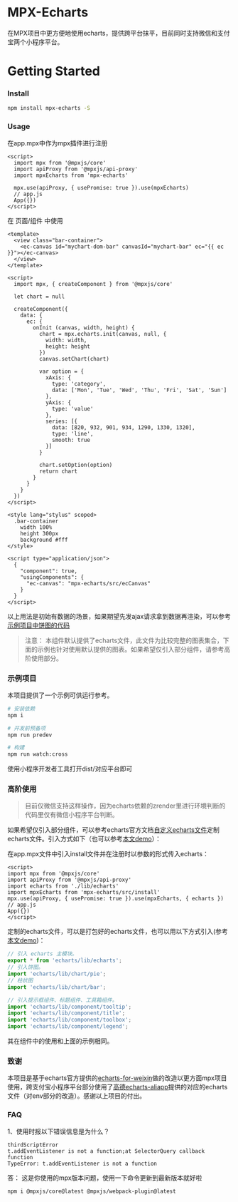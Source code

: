 # MPX-Echarts
在MPX项目中更方便地使用echarts，提供跨平台抹平，目前同时支持微信和支付宝两个小程序平台。

# Getting Started

### Install
```bash
npm install mpx-echarts -S
```

### Usage

在app.mpx中作为mpx插件进行注册

```vue
<script>
  import mpx from '@mpxjs/core'
  import apiProxy from '@mpxjs/api-proxy'
  import mpxEcharts from 'mpx-echarts'

  mpx.use(apiProxy, { usePromise: true }).use(mpxEcharts)
  // app.js
  App({})
</script>
```

在 页面/组件 中使用
```vue
<template>
  <view class="bar-container">
    <ec-canvas id="mychart-dom-bar" canvasId="mychart-bar" ec="{{ ec }}"></ec-canvas>
  </view>
</template>

<script>
  import mpx, { createComponent } from '@mpxjs/core'

  let chart = null

  createComponent({
    data: {
      ec: {
        onInit (canvas, width, height) {
          chart = mpx.echarts.init(canvas, null, {
            width: width,
            height: height
          })
          canvas.setChart(chart)

          var option = {
            xAxis: {
              type: 'category',
              data: ['Mon', 'Tue', 'Wed', 'Thu', 'Fri', 'Sat', 'Sun']
            },
            yAxis: {
              type: 'value'
            },
            series: [{
              data: [820, 932, 901, 934, 1290, 1330, 1320],
              type: 'line',
              smooth: true
            }]
          }

          chart.setOption(option)
          return chart
        }
      }
    }
  })
</script>

<style lang="stylus" scoped>
  .bar-container
    width 100%
    height 300px
    background #fff
</style>

<script type="application/json">
  {
    "component": true,
    "usingComponents": {
      "ec-canvas": "mpx-echarts/src/ecCanvas"
    }
  }
</script>
```

以上用法是初始有数据的场景，如果期望先发ajax请求拿到数据再渲染，可以参考[示例项目中饼图的代码](https://github.com/echaoo/mpx-echarts/blob/master/example/demo/pieChart.mpx)

> 注意： 本组件默认提供了echarts文件，此文件为比较完整的图表集合，下面的示例也针对使用默认提供的图表。如果希望仅引入部分组件，请参考高阶使用部分。

### 示例项目

本项目提供了一个示例可供运行参考。

```bash
# 安装依赖
npm i

# 开发前预备项
npm run predev

# 构建
npm run watch:cross
```

使用小程序开发者工具打开dist/对应平台即可

### 高阶使用

> 目前仅微信支持这样操作，因为echarts依赖的zrender里进行环境判断的代码里仅有微信小程序平台判断。

如果希望仅引入部分组件，可以参考echarts官方文档[自定义echarts文件](https://echarts.baidu.com/tutorial.html#%E8%87%AA%E5%AE%9A%E4%B9%89%E6%9E%84%E5%BB%BA%20ECharts)定制echarts文件。引入方式如下（也可以参考[本文demo](https://github.com/echaoo/mpx-echarts/tree/master/example)）：

在app.mpx文件中引入install文件并在注册时以参数的形式传入echarts：
```vue
<script>
import mpx from '@mpxjs/core'
import apiProxy from '@mpxjs/api-proxy'
import echarts from './lib/echarts'
import mpxEcharts from 'mpx-echarts/src/install'
mpx.use(apiProxy, { usePromise: true }).use(mpxEcharts, { echarts })
// app.js
App({})
</script>
```
定制的echarts文件，可以是打包好的echarts文件，也可以用以下方式引入(参考[本文demo](https://github.com/echaoo/mpx-echarts/blob/master/example/lib/echarts.js))：
```js
// 引入 echarts 主模块。
export * from 'echarts/lib/echarts';
// 引入饼图。
import 'echarts/lib/chart/pie';
// 柱状图
import 'echarts/lib/chart/bar';

// 引入提示框组件、标题组件、工具箱组件。
import 'echarts/lib/component/tooltip';
import 'echarts/lib/component/title';
import 'echarts/lib/component/toolbox';
import 'echarts/lib/component/legend';
```
其在组件中的使用和上面的示例相同。

### 致谢

本项目是基于echarts官方提供的[echarts-for-weixin](https://github.com/ecomfe/echarts-for-weixin)做的改造以更方面mpx项目使用，跨支付宝小程序平台部分使用了[高德echarts-aliapp](https://github.com/ant-move/echarts-Aliapp)提供的对应的echarts文件（对env部分的改造）。感谢以上项目的付出。

### FAQ
1、使用时报以下错误信息是为什么？
 ```
thirdScriptError
t.addEventListener is not a function;at SelectorQuery callback function
TypeError: t.addEventListener is not a function
```
答： 这是你使用的mpx版本问题，使用一下命令更新到最新版本就好啦
```bash
npm i @mpxjs/core@latest @mpxjs/webpack-plugin@latest
```


